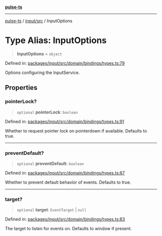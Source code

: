 [**pulse-ts**](../../../README.md)

***

[pulse-ts](../../../README.md) / [input/src](../README.md) / InputOptions

# Type Alias: InputOptions

> **InputOptions** = `object`

Defined in: [packages/input/src/domain/bindings/types.ts:79](https://github.com/jlehett/pulse-ts/blob/4869ef2c4af7bf37d31e2edd2d6d1ba148133fb2/packages/input/src/domain/bindings/types.ts#L79)

Options configuring the InputService.

## Properties

### pointerLock?

> `optional` **pointerLock**: `boolean`

Defined in: [packages/input/src/domain/bindings/types.ts:91](https://github.com/jlehett/pulse-ts/blob/4869ef2c4af7bf37d31e2edd2d6d1ba148133fb2/packages/input/src/domain/bindings/types.ts#L91)

Whether to request pointer lock on pointerdown if available. Defaults to true.

***

### preventDefault?

> `optional` **preventDefault**: `boolean`

Defined in: [packages/input/src/domain/bindings/types.ts:87](https://github.com/jlehett/pulse-ts/blob/4869ef2c4af7bf37d31e2edd2d6d1ba148133fb2/packages/input/src/domain/bindings/types.ts#L87)

Whether to prevent default behavior of events. Defaults to true.

***

### target?

> `optional` **target**: `EventTarget` \| `null`

Defined in: [packages/input/src/domain/bindings/types.ts:83](https://github.com/jlehett/pulse-ts/blob/4869ef2c4af7bf37d31e2edd2d6d1ba148133fb2/packages/input/src/domain/bindings/types.ts#L83)

The target to listen for events on. Defaults to window if present.
